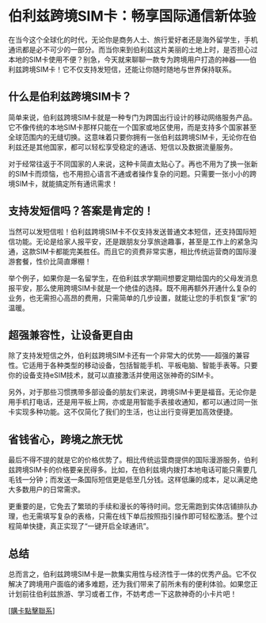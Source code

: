 # 伯利兹跨境SIM卡：畅享国际通信新体验

在当今这个全球化的时代，无论你是商务人士、旅行爱好者还是海外留学生，手机通讯都是必不可少的一部分。而当你来到伯利兹这片美丽的土地上时，是否担心过本地的SIM卡使用不便？别急，今天就来聊聊一款专为跨境用户打造的神器——伯利兹跨境SIM卡！它不仅支持发短信，还能让你随时随地与世界保持联系。

## 什么是伯利兹跨境SIM卡？

简单来说，伯利兹跨境SIM卡就是一种专门为跨国出行设计的移动网络服务产品。它不像传统的本地SIM卡那样只能在一个国家或地区使用，而是支持多个国家甚至全球范围内的无缝切换。这意味着只要你拥有一张伯利兹跨境SIM卡，无论你在伯利兹还是其他国家，都可以轻松享受稳定的通话、短信以及数据流量服务。

对于经常往返于不同国家的人来说，这种卡简直太贴心了。再也不用为了换一张新的SIM卡而烦恼，也不用担心语言不通或者操作复杂的问题。只需要一张小小的跨境SIM卡，就能搞定所有通讯需求！

## 支持发短信吗？答案是肯定的！

当然可以发短信啦！伯利兹跨境SIM卡不仅支持发送普通文本短信，还支持国际短信功能。无论是给家人报平安，还是跟朋友分享旅途趣事，甚至是工作上的紧急沟通，这款SIM卡都能完美胜任。而且它的资费非常实惠，相比传统运营商的国际漫游套餐，性价比简直爆棚！

举个例子，如果你是一名留学生，在伯利兹求学期间想要定期给国内的父母发消息报平安，那么使用跨境SIM卡就是一个绝佳的选择。既不用再额外开通什么复杂的业务，也无需担心高昂的费用，只需简单的几步设置，就能让您的手机恢复“家”的温暖。

## 超强兼容性，让设备更自由

除了支持发短信之外，伯利兹跨境SIM卡还有一个非常大的优势——超强的兼容性。它适用于各种类型的移动设备，包括智能手机、平板电脑、智能手表等。只要你的设备支持eSIM技术，就可以直接激活并使用这张神奇的SIM卡。

另外，对于那些习惯携带多部设备的朋友们来说，跨境SIM卡更是福音。无论你是用手机打电话，还是用平板上网，亦或是用智能手表接收通知，都可以通过同一张卡实现多种功能。这不仅简化了我们的生活，也让出行变得更加高效便捷。

## 省钱省心，跨境之旅无忧

最后不得不提的就是它的价格优势了。相比传统运营商提供的国际漫游服务，伯利兹跨境SIM卡的价格要亲民得多。比如，在伯利兹境内拨打本地电话可能只需要几毛钱一分钟；而发送一条国际短信更是低至几分钱。这样低廉的成本，足以满足绝大多数用户的日常需求。

更重要的是，它免去了繁琐的手续和漫长的等待时间。您无需跑到实体店铺排队办理，也无需填写复杂的表格，只需在线下单后按照指引操作即可轻松激活。整个过程简单快捷，真正实现了“一键开启全球通讯”。

## 总结

总而言之，伯利兹跨境SIM卡是一款集实用性与经济性于一体的优秀产品。它不仅解决了跨境用户面临的诸多难题，还为我们带来了前所未有的便利体验。如果您正计划前往伯利兹旅游、学习或者工作，不妨考虑一下这款神奇的小卡片吧！

[[購卡點擊聯系](https://t.me/s/esim1088)]